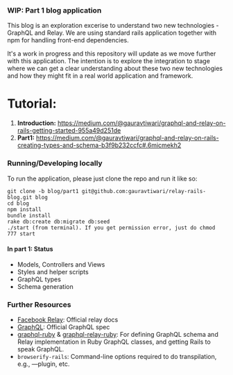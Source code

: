 ### WIP: Part 1 blog application

This blog is an exploration excerise to understand two new technologies - GraphQL and Relay. We are using standard rails application together with npm for handling front-end dependencies.

It's a work in progress and this repository will update as we move further with this application. The intention is to explore the integration to stage where we can get a clear understanding about these two new technologies and how they might fit in a real world application and framework.

# Tutorial:
1. **Introduction:** https://medium.com/@gauravtiwari/graphql-and-relay-on-rails-getting-started-955a49d251de
2. **Part1:** https://medium.com/@gauravtiwari/graphql-and-relay-on-rails-creating-types-and-schema-b3f9b232ccfc#.6micmekh2

### Running/Developing locally
To run the application, please just clone the repo and run it like so:

```
git clone -b blog/part1 git@github.com:gauravtiwari/relay-rails-blog.git blog
cd blog
npm install
bundle install
rake db:create db:migrate db:seed
./start (from terminal). If you get permission error, just do chmod 777 start
```

#### In part 1: Status
* Models, Controllers and Views
* Styles and helper scripts
* GraphQL types
* Schema generation

### Further Resources

* [Facebook Relay](https://facebook.github.io/relay/): Official relay docs
* [GraphQL](http://facebook.github.io/graphql/): Official GraphQL spec
* [graphql-ruby](https://github.com/rmosolgo/graphql-ruby) & [graphql-relay-ruby](https://github.com/rmosolgo/graphql-relay-ruby): For defining GraphQL schema and Relay implementation in Ruby GraphQL classes, and getting Rails to speak GraphQL.
* ```browserify-rails```: Command-line options required to do transpilation, e.g., —plugin, etc.

